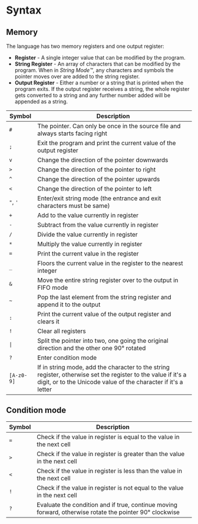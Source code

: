# Syntax

## Memory

The language has two memory registers and one output register:

- **Register** - A single integer value that can be modified by the program.
- **String Register** - An array of characters that can be modified by the program. When in *String Mode™️*, any characters and symbols the pointer moves over are added to the string register.
- **Output Register** - Either a number or a string that is printed when the program exits. If the output register receives a string, the whole register gets converted to a string and any further number added will be appended as a string.

| Symbol | Description |
| ------ | ----------- |
| `#`    | The pointer. Can only be once in the source file and always starts facing right |
| `;`    | Exit the program and print the current value of the output register |
| `v`    | Change the direction of the pointer downwards |
| `>`    | Change the direction of the pointer to right |
| `^`    | Change the direction of the pointer upwards |
| `<`    | Change the direction of the pointer to left |
| `"`, `'` | Enter/exit string mode (the entrance and exit characters must be same) |
| `+` | Add to the value currently in register |
| `-` | Subtract from the value currently in register |
| `/` | Divide the value currently in register |
| `*` | Multiply the value currently in register |
| `=` | Print the current value in the register |
| `_` | Floors the current value in the register to the nearest integer |
| `&` | Move the entire string register over to the output in FIFO mode |
| `~` | Pop the last element from the string register and append it to the output |
| `:` | Print the current value of the output register and clears it |
| `!` | Clear all registers |
| `\|` | Split the pointer into two, one going the original direction and the other one 90° rotated |
| `?` | Enter condition mode |
| `[A-z0-9]` | If in string mode, add the character to the string register, otherwise set the register to the value if it's a digit, or to the Unicode value of the character if it's a letter |


## Condition mode

| Symbol | Description |
| ------ | ----------- |
| `=` | Check if the value in register is equal to the value in the next cell |
| `>` | Check if the value in register is greater than the value in the next cell |
| `<` | Check if the value in register is less than the value in the next cell |
| `!` | Check if the value in register is not equal to the value in the next cell |
| `?` | Evaluate the condition and if true, continue moving forward, otherwise rotate the pointer 90° clockwise |
